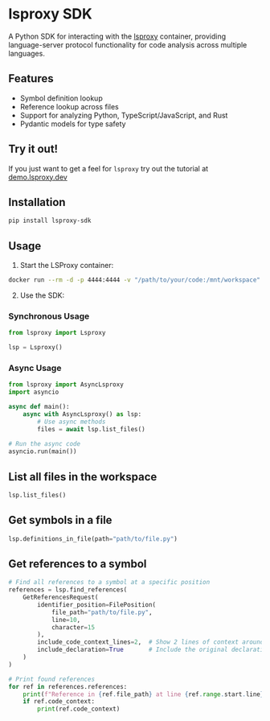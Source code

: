 # lsproxy SDK

A Python SDK for interacting with the [lsproxy](https://github.com/agentic-labs/lsproxy) container, providing language-server protocol functionality for code analysis across multiple languages.

## Features

- Symbol definition lookup
- Reference lookup across files
- Support for analyzing Python, TypeScript/JavaScript, and Rust
- Pydantic models for type safety

## Try it out!
If you just want to get a feel for `lsproxy` try out the tutorial at [demo.lsproxy.dev](https://demo.lsproxy.dev)

## Installation

```bash
pip install lsproxy-sdk
```

## Usage

1. Start the LSProxy container:
```bash
docker run --rm -d -p 4444:4444 -v "/path/to/your/code:/mnt/workspace" --name lsproxy agenticlabs/lsproxy:0.1.0a1
```

2. Use the SDK:

### Synchronous Usage
```python
from lsproxy import Lsproxy

lsp = Lsproxy()
```

### Async Usage
```python
from lsproxy import AsyncLsproxy
import asyncio

async def main():
    async with AsyncLsproxy() as lsp:
        # Use async methods
        files = await lsp.list_files()
        
# Run the async code
asyncio.run(main())
```

## List all files in the workspace
```python
lsp.list_files()
```

## Get symbols in a file
```python
lsp.definitions_in_file(path="path/to/file.py")
```

## Get references to a symbol
```python
# Find all references to a symbol at a specific position
references = lsp.find_references(
    GetReferencesRequest(
        identifier_position=FilePosition(
            file_path="path/to/file.py",
            line=10,
            character=15
        ),
        include_code_context_lines=2,  # Show 2 lines of context around each reference
        include_declaration=True       # Include the original declaration
    )
)

# Print found references
for ref in references.references:
    print(f"Reference in {ref.file_path} at line {ref.range.start.line}")
    if ref.code_context:
        print(ref.code_context)
```



